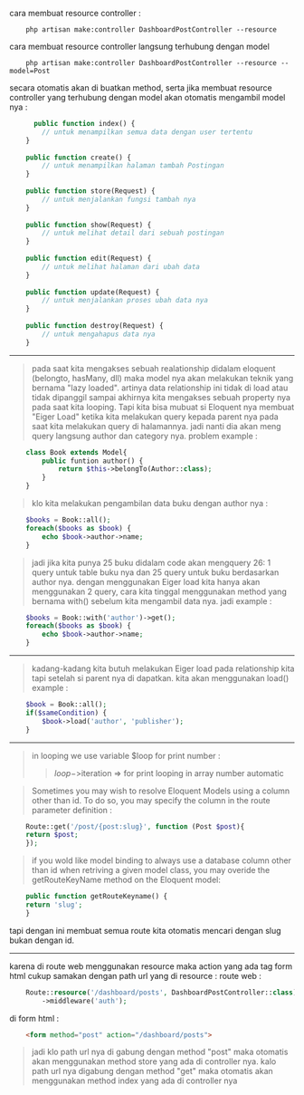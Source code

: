 cara membuat resource controller :
```terminal
	php artisan make:controller DashboardPostController --resource
```
cara membuat resource controller langsung terhubung dengan model
```terminal
	php artisan make:controller DashboardPostController --resource --model=Post
```
secara otomatis akan di buatkan method, serta jika membuat resource controller yang terhubung dengan model akan otomatis mengambil model nya :
```php
	  public function index() {
		// untuk menampilkan semua data dengan user tertentu	
	}
	
	public function create() {
		// untuk menampilkan halaman tambah Postingan
	}
	
	public function store(Request) {
		// untuk menjalankan fungsi tambah nya
	}
	
	public function show(Request) {
		// untuk melihat detail dari sebuah postingan
	}
	
	public function edit(Request) {
		// untuk melihat halaman dari ubah data
	}
	
	public function update(Request) {
		// untuk menjalankan proses ubah data nya
	}
	
	public function destroy(Request) {
		// untuk mengahapus data nya
	}
```

------------------------------------
> pada saat kita mengakses sebuah realationship didalam eloquent (belongto, hasMany, dll) maka model nya akan melakukan teknik yang bernama "lazy loaded". artinya data relationship ini tidak di load atau tidak dipanggil sampai akhirnya kita mengakses sebuah property nya pada saat kita looping. Tapi kita bisa mubuat si Eloquent nya membuat "Eiger Load" ketika kita melakukan query kepada parent nya pada saat kita melakukan query di halamannya. jadi nanti dia akan meng query langsung author dan category nya.
> problem example : 
```php
	class Book extends Model{
		public funtion author() {
			return $this->belongTo(Author::class);
		}
	}
```

> klo kita melakukan pengambilan data buku dengan author nya :
```php
	$books = Book::all();
	foreach($books as $book) {
		echo $book->author->name;
	}
```

>jadi jika kita punya 25 buku didalam code akan mengquery 26: 1 query untuk table buku nya dan 25 query untuk buku berdasarkan author nya.
>dengan menggunakan Eiger load kita hanya akan menggunakan 2 query, cara kita tinggal menggunakan method yang bernama with() sebelum kita mengambil data nya.
>jadi example :
```php
	$books = Book::with('author')->get();
	foreach($books as $book) {
		echo $book->author->name;
	}
```

-------------------------------------------------------------------
>kadang-kadang kita butuh melakukan Eiger load pada relationship kita tapi setelah si parent nya di dapatkan. kita akan menggunakan load()
example :
```php
	$book = Book::all();
	if($sameCondition) {
		$book->load('author', 'publisher');
	}

```
---
> in looping we use variable $loop for print number :
 >> $loop->$iteration => for print looping in array number automatic


> Sometimes you may wish to resolve Eloquent Models using a column other than id. To do so, you may specify the column in the route parameter definition :
```php
	Route::get('/post/{post:slug}', function (Post $post){ 
	return $post;
	});
```

>if you wold like model binding to always use a database column other than id when retriving a given model class, you may overide the getRouteKeyName method on the Eloquent model: 
```php
	public function getRouteKeyname() {
	return 'slug';
	}
```
tapi dengan ini membuat semua route kita otomatis mencari dengan slug bukan dengan id.
*******************
karena di route web menggunakan resource maka action yang ada tag form html cukup samakan dengan path url yang di resource :
route web :
```php
	Route::resource('/dashboard/posts', DashboardPostController::class)
		->middleware('auth');
```
di form html :
```html
	<form method="post" action="/dashboard/posts">
```
> jadi klo path url nya di gabung dengan method "post" maka otomatis akan menggunakan method store yang ada di controller nya.
> kalo path url nya digabung dengan method "get" maka otomatis akan menggunakan method index yang ada di controller nya